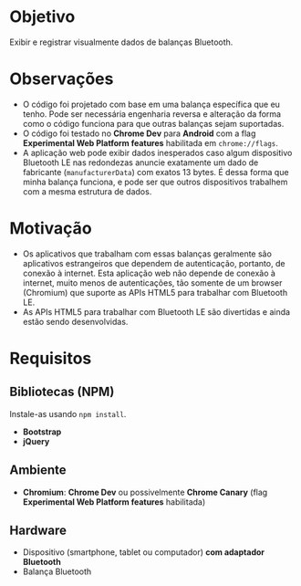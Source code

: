 # Objetivo
Exibir e registrar visualmente dados de balanças Bluetooth.

# Observações
- O código foi projetado com base em uma balança específica que eu tenho. Pode ser necessária engenharia reversa e alteração da forma como o código funciona para que outras balanças sejam suportadas.
- O código foi testado no **Chrome Dev** para **Android** com a flag **Experimental Web Platform features** habilitada em `chrome://flags`.
- A aplicação web pode exibir dados inesperados caso algum dispositivo Bluetooth LE nas redondezas anuncie exatamente um dado de fabricante (`manufacturerData`) com exatos 13 bytes. É dessa forma que minha balança funciona, e pode ser que outros dispositivos trabalhem com a mesma estrutura de dados.

# Motivação
- Os aplicativos que trabalham com essas balanças geralmente são aplicativos estrangeiros que dependem de autenticação, portanto, de conexão à internet. Esta aplicação web não depende de conexão à internet, muito menos de autenticações, tão somente de um browser (Chromium) que suporte as APIs HTML5 para trabalhar com Bluetooth LE.
- As APIs HTML5 para trabalhar com Bluetooth LE são divertidas e ainda estão sendo desenvolvidas.

# Requisitos
## Bibliotecas (NPM) 
Instale-as usando `npm install`.
- **Bootstrap**
- **jQuery**
## Ambiente
- **Chromium**: **Chrome Dev** ou possivelmente **Chrome Canary** (flag **Experimental Web Platform features** habilitada)
## Hardware
- Dispositivo (smartphone, tablet ou computador) **com adaptador Bluetooth**
- Balança Bluetooth